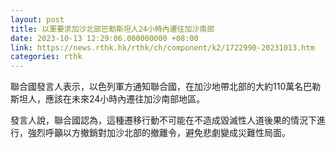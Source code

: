 ```yaml
---
layout: post
title: 以軍要求加沙北部巴勒斯坦人24小時內遷往加沙南部
date: 2023-10-13 12:29:06.000000000 +08:00
link: https://news.rthk.hk/rthk/ch/component/k2/1722990-20231013.htm
categories: rthk
---
```


聯合國發言人表示，以色列軍方通知聯合國，在加沙地帶北部的大約110萬名巴勒斯坦人，應該在未來24小時內遷往加沙南部地區。

發言人說，聯合國認為，這種遷移行動不可能在不造成毀滅性人道後果的情況下進行，強烈呼籲以方撤銷對加沙北部的撤離令，避免悲劇變成災難性局面。
